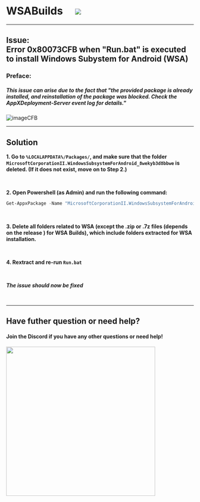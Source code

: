 # WSABuilds &nbsp; &nbsp; <img src="https://img.shields.io/github/downloads/MustardChef/WSABuilds/total?label=Total%20Downloads&style=for-the-badge"/> &nbsp; 

---
## Issue: <br /> Error 0x80073CFB when "Run.bat" is executed to install Windows Subystem for Android (WSA)
### Preface:
##### This issue can arise due to the fact that "the provided package is already installed, and reinstallation of the package was blocked. Check the AppXDeployment-Server event log for details." 


![imageCFB](https://github.com/MustardChef/WSABuilds/assets/68516357/7e78c472-2b61-49d5-a01f-814cf20e1458)


---
## Solution

**1. Go to ``%LOCALAPPDATA%/Packages/``, and make sure that the folder ``MicrosoftCorporationII.WindowsSubsystemForAndroid_8wekyb3d8bbwe`` is deleted. (If it does not exist, move on to Step **2**.)**

<br />

**2. Open Powershell (as Admin) and run the following command:**

```powershell
Get-AppxPackage -Name "MicrosoftCorporationII.WindowsSubsystemForAndroid" -AllUsers | Remove-AppxPackage -AllUsers
```
<br />

**3. Delete all folders related to WSA (except the .zip or .7z files (depends on the release ) for WSA Builds), which include folders extracted for WSA installation.**

<br />

**4. Rextract and re-run ``Run.bat``**

<br />

***The issue should now be fixed***


<br />

---

## Have futher question or need help?

#### Join the Discord if you have any other questions or need help!

[<img src="https://invidget.switchblade.xyz/2thee7zzHZ" style="width: 400px;"/>](https://discord.gg/2thee7zzHZ)
